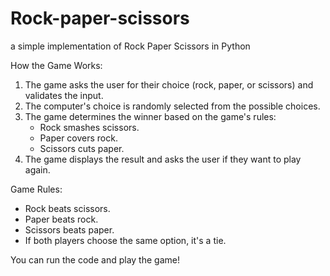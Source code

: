 # Rock-paper-scissors
a simple implementation of Rock Paper Scissors in Python

How the Game Works:

1. The game asks the user for their choice (rock, paper, or scissors) and validates the input.
2. The computer's choice is randomly selected from the possible choices.
3. The game determines the winner based on the game's rules:
    - Rock smashes scissors.
    - Paper covers rock.
    - Scissors cuts paper.
4. The game displays the result and asks the user if they want to play again.

Game Rules:

- Rock beats scissors.
- Paper beats rock.
- Scissors beats paper.
- If both players choose the same option, it's a tie.

You can run the code and play the game!
